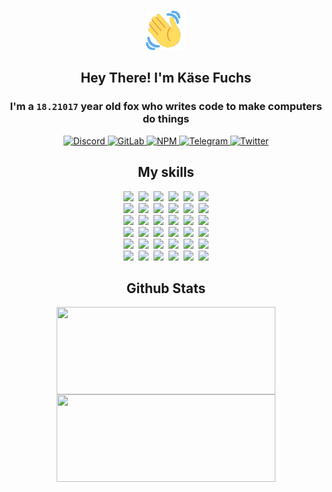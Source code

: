 <div><p align=center><img src=./resources/images/wave.gif width=64px height=64px></p><h2 align=center>Hey There! I'm Käse Fuchs</h2><h3 align=center>I'm a <code>18.21017</code> year old fox who writes code to make computers do things</h3><p align=center><a href=https://discord.com/users/507526681125322772><img alt=Discord src="https://img.shields.io/badge/Discord-5865F2?logo=discord&logoColor=white&style=flat-square#01a6360ab300527f933f2f91e8cc1bc4"> </a><a href=https://gitlab.com/kasefuchs><img alt=GitLab src="https://img.shields.io/badge/GitLab-330F63?logo=gitlab&logoColor=white&style=flat-square#01a6360ab300527f933f2f91e8cc1bc4"> </a><a href=https://npmjs.com/~kasefuchs><img alt=NPM src="https://img.shields.io/badge/NPM-CB3837?logo=npm&logoColor=white&style=flat-square#01a6360ab300527f933f2f91e8cc1bc4"> </a><a href=https://t.me/kasefuchs><img alt=Telegram src="https://img.shields.io/badge/Telegram-2CA5E0?logo=telegram&logoColor=white&style=flat-square#01a6360ab300527f933f2f91e8cc1bc4"> </a><a href=https://twitter.com/kasefuchs><img alt=Twitter src="https://img.shields.io/badge/Twitter-1DA1F2?logo=twitter&logoColor=white&style=flat-square#01a6360ab300527f933f2f91e8cc1bc4"></a></p><h2 align=center>My skills</h2><p align=center><a href=https://aws.amazon.com/ ><picture><source srcset="https://skillicons.dev/icons?i=aws&theme=dark#01a6360ab300527f933f2f91e8cc1bc4" media="(prefers-color-scheme: dark)"><source srcset="https://skillicons.dev/icons?i=aws&theme=light#01a6360ab300527f933f2f91e8cc1bc4" media="(prefers-color-scheme: light), (prefers-color-scheme: no-preference)"><img src="https://skillicons.dev/icons?i=aws&theme=light#01a6360ab300527f933f2f91e8cc1bc4"></picture></a>&nbsp;&nbsp;<a href=https://en.wikipedia.org/wiki/Bash_(Unix_shell)><picture><source srcset="https://skillicons.dev/icons?i=bash&theme=dark#01a6360ab300527f933f2f91e8cc1bc4" media="(prefers-color-scheme: dark)"><source srcset="https://skillicons.dev/icons?i=bash&theme=light#01a6360ab300527f933f2f91e8cc1bc4" media="(prefers-color-scheme: light), (prefers-color-scheme: no-preference)"><img src="https://skillicons.dev/icons?i=bash&theme=light#01a6360ab300527f933f2f91e8cc1bc4"></picture></a>&nbsp;&nbsp;<a href=https://discord.com/developers/docs><picture><source srcset="https://skillicons.dev/icons?i=bots&theme=dark#01a6360ab300527f933f2f91e8cc1bc4" media="(prefers-color-scheme: dark)"><source srcset="https://skillicons.dev/icons?i=bots&theme=light#01a6360ab300527f933f2f91e8cc1bc4" media="(prefers-color-scheme: light), (prefers-color-scheme: no-preference)"><img src="https://skillicons.dev/icons?i=bots&theme=light#01a6360ab300527f933f2f91e8cc1bc4"></picture></a>&nbsp;&nbsp;<a href=https://www.cloudflare.com/ ><picture><source srcset="https://skillicons.dev/icons?i=cloudflare&theme=dark#01a6360ab300527f933f2f91e8cc1bc4" media="(prefers-color-scheme: dark)"><source srcset="https://skillicons.dev/icons?i=cloudflare&theme=light#01a6360ab300527f933f2f91e8cc1bc4" media="(prefers-color-scheme: light), (prefers-color-scheme: no-preference)"><img src="https://skillicons.dev/icons?i=cloudflare&theme=light#01a6360ab300527f933f2f91e8cc1bc4"></picture></a>&nbsp;&nbsp;<a href=https://en.wikipedia.org/wiki/CSS><picture><source srcset="https://skillicons.dev/icons?i=css&theme=dark#01a6360ab300527f933f2f91e8cc1bc4" media="(prefers-color-scheme: dark)"><source srcset="https://skillicons.dev/icons?i=css&theme=light#01a6360ab300527f933f2f91e8cc1bc4" media="(prefers-color-scheme: light), (prefers-color-scheme: no-preference)"><img src="https://skillicons.dev/icons?i=css&theme=light#01a6360ab300527f933f2f91e8cc1bc4"></picture></a>&nbsp;&nbsp;<a href=https://www.docker.com/ ><picture><source srcset="https://skillicons.dev/icons?i=docker&theme=dark#01a6360ab300527f933f2f91e8cc1bc4" media="(prefers-color-scheme: dark)"><source srcset="https://skillicons.dev/icons?i=docker&theme=light#01a6360ab300527f933f2f91e8cc1bc4" media="(prefers-color-scheme: light), (prefers-color-scheme: no-preference)"><img src="https://skillicons.dev/icons?i=docker&theme=light#01a6360ab300527f933f2f91e8cc1bc4"></picture></a><br><a href=https://www.electronjs.org/ ><picture><source srcset="https://skillicons.dev/icons?i=electron&theme=dark#01a6360ab300527f933f2f91e8cc1bc4" media="(prefers-color-scheme: dark)"><source srcset="https://skillicons.dev/icons?i=electron&theme=light#01a6360ab300527f933f2f91e8cc1bc4" media="(prefers-color-scheme: light), (prefers-color-scheme: no-preference)"><img src="https://skillicons.dev/icons?i=electron&theme=light#01a6360ab300527f933f2f91e8cc1bc4"></picture></a>&nbsp;&nbsp;<a href=https://expressjs.com/ ><picture><source srcset="https://skillicons.dev/icons?i=express&theme=dark#01a6360ab300527f933f2f91e8cc1bc4" media="(prefers-color-scheme: dark)"><source srcset="https://skillicons.dev/icons?i=express&theme=light#01a6360ab300527f933f2f91e8cc1bc4" media="(prefers-color-scheme: light), (prefers-color-scheme: no-preference)"><img src="https://skillicons.dev/icons?i=express&theme=light#01a6360ab300527f933f2f91e8cc1bc4"></picture></a>&nbsp;&nbsp;<a href=https://www.figma.com/ ><picture><source srcset="https://skillicons.dev/icons?i=figma&theme=dark#01a6360ab300527f933f2f91e8cc1bc4" media="(prefers-color-scheme: dark)"><source srcset="https://skillicons.dev/icons?i=figma&theme=light#01a6360ab300527f933f2f91e8cc1bc4" media="(prefers-color-scheme: light), (prefers-color-scheme: no-preference)"><img src="https://skillicons.dev/icons?i=figma&theme=light#01a6360ab300527f933f2f91e8cc1bc4"></picture></a>&nbsp;&nbsp;<a href=https://firebase.google.com/ ><picture><source srcset="https://skillicons.dev/icons?i=firebase&theme=dark#01a6360ab300527f933f2f91e8cc1bc4" media="(prefers-color-scheme: dark)"><source srcset="https://skillicons.dev/icons?i=firebase&theme=light#01a6360ab300527f933f2f91e8cc1bc4" media="(prefers-color-scheme: light), (prefers-color-scheme: no-preference)"><img src="https://skillicons.dev/icons?i=firebase&theme=light#01a6360ab300527f933f2f91e8cc1bc4"></picture></a>&nbsp;&nbsp;<a href=https://flask.palletsprojects.com/ ><picture><source srcset="https://skillicons.dev/icons?i=flask&theme=dark#01a6360ab300527f933f2f91e8cc1bc4" media="(prefers-color-scheme: dark)"><source srcset="https://skillicons.dev/icons?i=flask&theme=light#01a6360ab300527f933f2f91e8cc1bc4" media="(prefers-color-scheme: light), (prefers-color-scheme: no-preference)"><img src="https://skillicons.dev/icons?i=flask&theme=light#01a6360ab300527f933f2f91e8cc1bc4"></picture></a>&nbsp;&nbsp;<a href=https://cloud.google.com/ ><picture><source srcset="https://skillicons.dev/icons?i=gcp&theme=dark#01a6360ab300527f933f2f91e8cc1bc4" media="(prefers-color-scheme: dark)"><source srcset="https://skillicons.dev/icons?i=gcp&theme=light#01a6360ab300527f933f2f91e8cc1bc4" media="(prefers-color-scheme: light), (prefers-color-scheme: no-preference)"><img src="https://skillicons.dev/icons?i=gcp&theme=light#01a6360ab300527f933f2f91e8cc1bc4"></picture></a><br><a href=https://git-scm.com/ ><picture><source srcset="https://skillicons.dev/icons?i=git&theme=dark#01a6360ab300527f933f2f91e8cc1bc4" media="(prefers-color-scheme: dark)"><source srcset="https://skillicons.dev/icons?i=git&theme=light#01a6360ab300527f933f2f91e8cc1bc4" media="(prefers-color-scheme: light), (prefers-color-scheme: no-preference)"><img src="https://skillicons.dev/icons?i=git&theme=light#01a6360ab300527f933f2f91e8cc1bc4"></picture></a>&nbsp;&nbsp;<a href=https://github.com/ ><picture><source srcset="https://skillicons.dev/icons?i=github&theme=dark#01a6360ab300527f933f2f91e8cc1bc4" media="(prefers-color-scheme: dark)"><source srcset="https://skillicons.dev/icons?i=github&theme=light#01a6360ab300527f933f2f91e8cc1bc4" media="(prefers-color-scheme: light), (prefers-color-scheme: no-preference)"><img src="https://skillicons.dev/icons?i=github&theme=light#01a6360ab300527f933f2f91e8cc1bc4"></picture></a>&nbsp;&nbsp;<a href=https://gitlab.com/ ><picture><source srcset="https://skillicons.dev/icons?i=gitlab&theme=dark#01a6360ab300527f933f2f91e8cc1bc4" media="(prefers-color-scheme: dark)"><source srcset="https://skillicons.dev/icons?i=gitlab&theme=light#01a6360ab300527f933f2f91e8cc1bc4" media="(prefers-color-scheme: light), (prefers-color-scheme: no-preference)"><img src="https://skillicons.dev/icons?i=gitlab&theme=light#01a6360ab300527f933f2f91e8cc1bc4"></picture></a>&nbsp;&nbsp;<a href=https://www.heroku.com/ ><picture><source srcset="https://skillicons.dev/icons?i=heroku&theme=dark#01a6360ab300527f933f2f91e8cc1bc4" media="(prefers-color-scheme: dark)"><source srcset="https://skillicons.dev/icons?i=heroku&theme=light#01a6360ab300527f933f2f91e8cc1bc4" media="(prefers-color-scheme: light), (prefers-color-scheme: no-preference)"><img src="https://skillicons.dev/icons?i=heroku&theme=light#01a6360ab300527f933f2f91e8cc1bc4"></picture></a>&nbsp;&nbsp;<a href=https://en.wikipedia.org/wiki/HTML><picture><source srcset="https://skillicons.dev/icons?i=html&theme=dark#01a6360ab300527f933f2f91e8cc1bc4" media="(prefers-color-scheme: dark)"><source srcset="https://skillicons.dev/icons?i=html&theme=light#01a6360ab300527f933f2f91e8cc1bc4" media="(prefers-color-scheme: light), (prefers-color-scheme: no-preference)"><img src="https://skillicons.dev/icons?i=html&theme=light#01a6360ab300527f933f2f91e8cc1bc4"></picture></a>&nbsp;&nbsp;<a href=https://en.wikipedia.org/wiki/JavaScript><picture><source srcset="https://skillicons.dev/icons?i=js&theme=dark#01a6360ab300527f933f2f91e8cc1bc4" media="(prefers-color-scheme: dark)"><source srcset="https://skillicons.dev/icons?i=js&theme=light#01a6360ab300527f933f2f91e8cc1bc4" media="(prefers-color-scheme: light), (prefers-color-scheme: no-preference)"><img src="https://skillicons.dev/icons?i=js&theme=light#01a6360ab300527f933f2f91e8cc1bc4"></picture></a><br><a href=https://en.wikipedia.org/wiki/Linux><picture><source srcset="https://skillicons.dev/icons?i=linux&theme=dark#01a6360ab300527f933f2f91e8cc1bc4" media="(prefers-color-scheme: dark)"><source srcset="https://skillicons.dev/icons?i=linux&theme=light#01a6360ab300527f933f2f91e8cc1bc4" media="(prefers-color-scheme: light), (prefers-color-scheme: no-preference)"><img src="https://skillicons.dev/icons?i=linux&theme=light#01a6360ab300527f933f2f91e8cc1bc4"></picture></a>&nbsp;&nbsp;<a href=https://mui.com/ ><picture><source srcset="https://skillicons.dev/icons?i=materialui&theme=dark#01a6360ab300527f933f2f91e8cc1bc4" media="(prefers-color-scheme: dark)"><source srcset="https://skillicons.dev/icons?i=materialui&theme=light#01a6360ab300527f933f2f91e8cc1bc4" media="(prefers-color-scheme: light), (prefers-color-scheme: no-preference)"><img src="https://skillicons.dev/icons?i=materialui&theme=light#01a6360ab300527f933f2f91e8cc1bc4"></picture></a>&nbsp;&nbsp;<a href=https://en.wikipedia.org/wiki/Markdown><picture><source srcset="https://skillicons.dev/icons?i=md&theme=dark#01a6360ab300527f933f2f91e8cc1bc4" media="(prefers-color-scheme: dark)"><source srcset="https://skillicons.dev/icons?i=md&theme=light#01a6360ab300527f933f2f91e8cc1bc4" media="(prefers-color-scheme: light), (prefers-color-scheme: no-preference)"><img src="https://skillicons.dev/icons?i=md&theme=light#01a6360ab300527f933f2f91e8cc1bc4"></picture></a>&nbsp;&nbsp;<a href=https://www.mongodb.com/ ><picture><source srcset="https://skillicons.dev/icons?i=mongodb&theme=dark#01a6360ab300527f933f2f91e8cc1bc4" media="(prefers-color-scheme: dark)"><source srcset="https://skillicons.dev/icons?i=mongodb&theme=light#01a6360ab300527f933f2f91e8cc1bc4" media="(prefers-color-scheme: light), (prefers-color-scheme: no-preference)"><img src="https://skillicons.dev/icons?i=mongodb&theme=light#01a6360ab300527f933f2f91e8cc1bc4"></picture></a>&nbsp;&nbsp;<a href=https://www.mysql.com/ ><picture><source srcset="https://skillicons.dev/icons?i=mysql&theme=dark#01a6360ab300527f933f2f91e8cc1bc4" media="(prefers-color-scheme: dark)"><source srcset="https://skillicons.dev/icons?i=mysql&theme=light#01a6360ab300527f933f2f91e8cc1bc4" media="(prefers-color-scheme: light), (prefers-color-scheme: no-preference)"><img src="https://skillicons.dev/icons?i=mysql&theme=light#01a6360ab300527f933f2f91e8cc1bc4"></picture></a>&nbsp;&nbsp;<a href=https://nextjs.org/ ><picture><source srcset="https://skillicons.dev/icons?i=nextjs&theme=dark#01a6360ab300527f933f2f91e8cc1bc4" media="(prefers-color-scheme: dark)"><source srcset="https://skillicons.dev/icons?i=nextjs&theme=light#01a6360ab300527f933f2f91e8cc1bc4" media="(prefers-color-scheme: light), (prefers-color-scheme: no-preference)"><img src="https://skillicons.dev/icons?i=nextjs&theme=light#01a6360ab300527f933f2f91e8cc1bc4"></picture></a><br><a href=https://nodejs.org/en/ ><picture><source srcset="https://skillicons.dev/icons?i=nodejs&theme=dark#01a6360ab300527f933f2f91e8cc1bc4" media="(prefers-color-scheme: dark)"><source srcset="https://skillicons.dev/icons?i=nodejs&theme=light#01a6360ab300527f933f2f91e8cc1bc4" media="(prefers-color-scheme: light), (prefers-color-scheme: no-preference)"><img src="https://skillicons.dev/icons?i=nodejs&theme=light#01a6360ab300527f933f2f91e8cc1bc4"></picture></a>&nbsp;&nbsp;<a href=https://www.postgresql.org/ ><picture><source srcset="https://skillicons.dev/icons?i=postgres&theme=dark#01a6360ab300527f933f2f91e8cc1bc4" media="(prefers-color-scheme: dark)"><source srcset="https://skillicons.dev/icons?i=postgres&theme=light#01a6360ab300527f933f2f91e8cc1bc4" media="(prefers-color-scheme: light), (prefers-color-scheme: no-preference)"><img src="https://skillicons.dev/icons?i=postgres&theme=light#01a6360ab300527f933f2f91e8cc1bc4"></picture></a>&nbsp;&nbsp;<a href=https://learn.microsoft.com/en-us/powershell/ ><picture><source srcset="https://skillicons.dev/icons?i=powershell&theme=dark#01a6360ab300527f933f2f91e8cc1bc4" media="(prefers-color-scheme: dark)"><source srcset="https://skillicons.dev/icons?i=powershell&theme=light#01a6360ab300527f933f2f91e8cc1bc4" media="(prefers-color-scheme: light), (prefers-color-scheme: no-preference)"><img src="https://skillicons.dev/icons?i=powershell&theme=light#01a6360ab300527f933f2f91e8cc1bc4"></picture></a>&nbsp;&nbsp;<a href=https://www.python.org/ ><picture><source srcset="https://skillicons.dev/icons?i=py&theme=dark#01a6360ab300527f933f2f91e8cc1bc4" media="(prefers-color-scheme: dark)"><source srcset="https://skillicons.dev/icons?i=py&theme=light#01a6360ab300527f933f2f91e8cc1bc4" media="(prefers-color-scheme: light), (prefers-color-scheme: no-preference)"><img src="https://skillicons.dev/icons?i=py&theme=light#01a6360ab300527f933f2f91e8cc1bc4"></picture></a>&nbsp;&nbsp;<a href=https://www.raspberrypi.org/ ><picture><source srcset="https://skillicons.dev/icons?i=raspberrypi&theme=dark#01a6360ab300527f933f2f91e8cc1bc4" media="(prefers-color-scheme: dark)"><source srcset="https://skillicons.dev/icons?i=raspberrypi&theme=light#01a6360ab300527f933f2f91e8cc1bc4" media="(prefers-color-scheme: light), (prefers-color-scheme: no-preference)"><img src="https://skillicons.dev/icons?i=raspberrypi&theme=light#01a6360ab300527f933f2f91e8cc1bc4"></picture></a>&nbsp;&nbsp;<a href=https://reactjs.org/ ><picture><source srcset="https://skillicons.dev/icons?i=react&theme=dark#01a6360ab300527f933f2f91e8cc1bc4" media="(prefers-color-scheme: dark)"><source srcset="https://skillicons.dev/icons?i=react&theme=light#01a6360ab300527f933f2f91e8cc1bc4" media="(prefers-color-scheme: light), (prefers-color-scheme: no-preference)"><img src="https://skillicons.dev/icons?i=react&theme=light#01a6360ab300527f933f2f91e8cc1bc4"></picture></a><br><a href=https://redux.js.org/ ><picture><source srcset="https://skillicons.dev/icons?i=redux&theme=dark#01a6360ab300527f933f2f91e8cc1bc4" media="(prefers-color-scheme: dark)"><source srcset="https://skillicons.dev/icons?i=redux&theme=light#01a6360ab300527f933f2f91e8cc1bc4" media="(prefers-color-scheme: light), (prefers-color-scheme: no-preference)"><img src="https://skillicons.dev/icons?i=redux&theme=light#01a6360ab300527f933f2f91e8cc1bc4"></picture></a>&nbsp;&nbsp;<a href=https://en.wikipedia.org/wiki/Regular_expression><picture><source srcset="https://skillicons.dev/icons?i=regex&theme=dark#01a6360ab300527f933f2f91e8cc1bc4" media="(prefers-color-scheme: dark)"><source srcset="https://skillicons.dev/icons?i=regex&theme=light#01a6360ab300527f933f2f91e8cc1bc4" media="(prefers-color-scheme: light), (prefers-color-scheme: no-preference)"><img src="https://skillicons.dev/icons?i=regex&theme=light#01a6360ab300527f933f2f91e8cc1bc4"></picture></a>&nbsp;&nbsp;<a href=https://en.wikipedia.org/wiki/Sass_(stylesheet_language)><picture><source srcset="https://skillicons.dev/icons?i=sass&theme=dark#01a6360ab300527f933f2f91e8cc1bc4" media="(prefers-color-scheme: dark)"><source srcset="https://skillicons.dev/icons?i=sass&theme=light#01a6360ab300527f933f2f91e8cc1bc4" media="(prefers-color-scheme: light), (prefers-color-scheme: no-preference)"><img src="https://skillicons.dev/icons?i=sass&theme=light#01a6360ab300527f933f2f91e8cc1bc4"></picture></a>&nbsp;&nbsp;<a href=https://www.typescriptlang.org/ ><picture><source srcset="https://skillicons.dev/icons?i=ts&theme=dark#01a6360ab300527f933f2f91e8cc1bc4" media="(prefers-color-scheme: dark)"><source srcset="https://skillicons.dev/icons?i=ts&theme=light#01a6360ab300527f933f2f91e8cc1bc4" media="(prefers-color-scheme: light), (prefers-color-scheme: no-preference)"><img src="https://skillicons.dev/icons?i=ts&theme=light#01a6360ab300527f933f2f91e8cc1bc4"></picture></a>&nbsp;&nbsp;<a href=https://unity.com/ ><picture><source srcset="https://skillicons.dev/icons?i=unity&theme=dark#01a6360ab300527f933f2f91e8cc1bc4" media="(prefers-color-scheme: dark)"><source srcset="https://skillicons.dev/icons?i=unity&theme=light#01a6360ab300527f933f2f91e8cc1bc4" media="(prefers-color-scheme: light), (prefers-color-scheme: no-preference)"><img src="https://skillicons.dev/icons?i=unity&theme=light#01a6360ab300527f933f2f91e8cc1bc4"></picture></a>&nbsp;&nbsp;<a href=https://workers.cloudflare.com/ ><picture><source srcset="https://skillicons.dev/icons?i=workers&theme=dark#01a6360ab300527f933f2f91e8cc1bc4" media="(prefers-color-scheme: dark)"><source srcset="https://skillicons.dev/icons?i=workers&theme=light#01a6360ab300527f933f2f91e8cc1bc4" media="(prefers-color-scheme: light), (prefers-color-scheme: no-preference)"><img src="https://skillicons.dev/icons?i=workers&theme=light#01a6360ab300527f933f2f91e8cc1bc4"></picture></a><br></p><h2 align=center>Github Stats</h2><p align=center><picture><source srcset="https://github-readme-stats-kasefuchs.vercel.app/api/?count_private=true&hide_border=true&hide_rank=true&line_height=20&hide_title=true&username=Kasefuchs&theme=dark#01a6360ab300527f933f2f91e8cc1bc4" media="(prefers-color-scheme: dark)"><source srcset="https://github-readme-stats-kasefuchs.vercel.app/api/?count_private=true&hide_border=true&hide_rank=true&line_height=20&hide_title=true&username=Kasefuchs&theme=light#01a6360ab300527f933f2f91e8cc1bc4" media="(prefers-color-scheme: light), (prefers-color-scheme: no-preference)"><img align=middle width=350 height=140 src="https://github-readme-stats-kasefuchs.vercel.app/api/?count_private=true&hide_border=true&hide_rank=true&line_height=20&hide_title=true&username=Kasefuchs&theme=light#01a6360ab300527f933f2f91e8cc1bc4"></picture><picture><source srcset="https://github-readme-stats-kasefuchs.vercel.app/api/top-langs/?count_private=true&hide_border=true&layout=compact&username=Kasefuchs&theme=dark#01a6360ab300527f933f2f91e8cc1bc4" media="(prefers-color-scheme: dark)"><source srcset="https://github-readme-stats-kasefuchs.vercel.app/api/top-langs/?count_private=true&hide_border=true&layout=compact&username=Kasefuchs&theme=light#01a6360ab300527f933f2f91e8cc1bc4" media="(prefers-color-scheme: light), (prefers-color-scheme: no-preference)"><img align=middle width=350 height=140 src="https://github-readme-stats-kasefuchs.vercel.app/api/top-langs/?count_private=true&hide_border=true&layout=compact&username=Kasefuchs&theme=light#01a6360ab300527f933f2f91e8cc1bc4"></picture></p><img src="https://hit.yhype.me/github/profile?user_id=64592097#01a6360ab300527f933f2f91e8cc1bc4" alt=""></div>